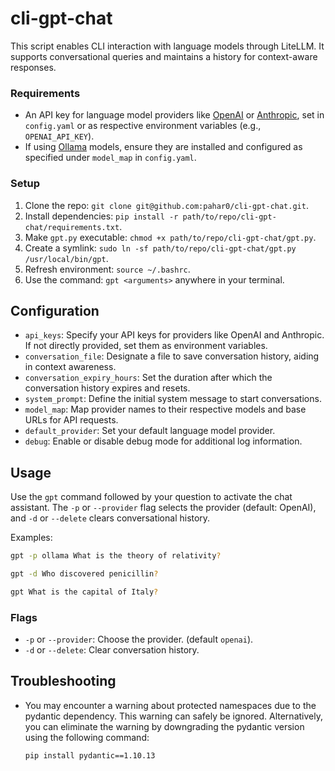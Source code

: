 # cli-gpt-chat

This script enables CLI interaction with language models through LiteLLM. It supports conversational queries and maintains a history for context-aware responses.

### Requirements

-   An API key for language model providers like [OpenAI](https://platform.openai.com/account/api-keys) or [Anthropic](https://console.anthropic.com/settings/keys), set in `config.yaml` or as respective environment variables (e.g., `OPENAI_API_KEY`).
-   If using [Ollama](https://ollama.ai) models, ensure they are installed and configured as specified under `model_map` in `config.yaml`.

### Setup

1. Clone the repo: `git clone git@github.com:pahar0/cli-gpt-chat.git`.
2. Install dependencies: `pip install -r path/to/repo/cli-gpt-chat/requirements.txt`.
3. Make `gpt.py` executable: `chmod +x path/to/repo/cli-gpt-chat/gpt.py`.
4. Create a symlink: `sudo ln -sf path/to/repo/cli-gpt-chat/gpt.py /usr/local/bin/gpt`.
5. Refresh environment: `source ~/.bashrc`.
6. Use the command: `gpt <arguments>` anywhere in your terminal.

## Configuration

-   `api_keys`: Specify your API keys for providers like OpenAI and Anthropic. If not directly provided, set them as environment variables.
-   `conversation_file`: Designate a file to save conversation history, aiding in context awareness.
-   `conversation_expiry_hours`: Set the duration after which the conversation history expires and resets.
-   `system_prompt`: Define the initial system message to start conversations.
-   `model_map`: Map provider names to their respective models and base URLs for API requests.
-   `default_provider`: Set your default language model provider.
-   `debug`: Enable or disable debug mode for additional log information.

## Usage

Use the `gpt` command followed by your question to activate the chat assistant. The `-p` or `--provider` flag selects the provider (default: OpenAI), and `-d` or `--delete` clears conversational history.

Examples:

```bash
gpt -p ollama What is the theory of relativity?
```

```bash
gpt -d Who discovered penicillin?
```

```bash
gpt What is the capital of Italy?
```

### Flags

-   `-p` or `--provider`: Choose the provider. (default `openai`).
-   `-d` or `--delete`: Clear conversation history.

## Troubleshooting

-   You may encounter a warning about protected namespaces due to the pydantic dependency. This warning can safely be ignored. Alternatively, you can eliminate the warning by downgrading the pydantic version using the following command:
    ```bash
    pip install pydantic==1.10.13
    ```
